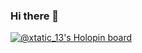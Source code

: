 ### Hi there 👋
[![@xtatic_13's Holopin board](https://holopin.me/xtatic_13)](https://holopin.io/@xtatic_13)
<!--
**Xtatic-13/Xtatic-13** is a ✨ _special_ ✨ repository because its `README.md` (this file) appears on your GitHub profile.

Here are some ideas to get you started:

- 🔭 I’m currently working on ...
- 🌱 I’m currently learning ...
- 👯 I’m looking to collaborate on ...
- 🤔 I’m looking for help with ...
- 💬 Ask me about ...
- 📫 How to reach me: ...
- 😄 Pronouns: ...
- ⚡ Fun fact: ...
-->
